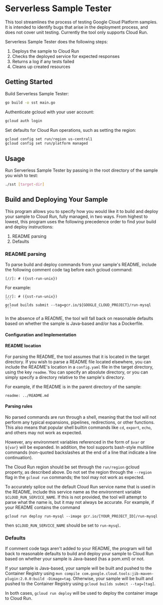 # Serverless Sample Tester

This tool streamlines the process of testing Google Cloud Platform samples. It is intended to 
identify bugs that arise in the deployment process, and does not cover unit testing. Currently
the tool only supports Cloud Run.

Serverless Sample Tester does the following steps:

1. Deploys the sample to Cloud Run
1. Checks the deployed service for expected responses
1. Returns a log if any tests failed
1. Cleans up created resources

## Getting Started
Build Serverless Sample Tester:
```bash
go build -o sst main.go
```

Authenticate gcloud with your user account:
```bash
gcloud auth login
```

Set defaults for Cloud Run operations, such as setting the region:
```bash
gcloud config set run/region us-central1
gcloud config set run/platform managed
```

## Usage
Run Serverless Sample Tester by passing in the root directory of the sample you wish to test:
```bash
./sst [target-dir]
```

## Build and Deploying Your Sample
This program allows you to specify how you would like it to build and deploy your sample to Cloud Run, fully managed,
in two ways. From highest to lowest, this program uses the following precedence order to find your build and deploy
instructions:

1. README parsing
1. Defaults

### README parsing
To parse build and deploy commands from your sample's README, include the following comment code tag before each gcloud command:

```text
[//]: # ({sst-run-unix})
```

For example:
````text
[//]: # ({sst-run-unix})
```
gcloud builds submit --tag=gcr.io/${GOOGLE_CLOUD_PROJECT}/run-mysql
```
````
In the absence of a README, the tool will fall back on reasonable defaults based on whether the sample is Java-based and/or has a Dockerfile.

#### Configuration and Implementation

#### README location
For parsing the README, the tool assumes that it is located in the target directory. If you wish to parse a README file located elsewhere, you can include the README's location
in a `config.yaml` file in the target directory, using the key `readme`. You can specify an absolute directory, or you can simply
specify a directory relative to the sample's directory.

For example, if the README is in the parent directory of the sample:
```text
readme: ../README.md
```

#### Parsing rules
No parsed commands are run through a shell, meaning that the tool will not perform any typical expansions, pipelines, redirections, or other functions. This also means that popular shell builtin commands like `cd`, `export`, `echo`, and
others may not work as expected.

However, any environment variables referenced in the form of `$var` or `${var}` will be expanded. In addition, the tool supports
bash-style multiline commands (non-quoted backslashes at the end of a line that indicate a line continuation).

The Cloud Run region should be set through the `run/region` gcloud property, as described above. Do not set the region through the `--region`
flag in the `gcloud run` commands; the tool may not work as expected.

To accurately splice out the default Cloud Run service name that is used in the README, include this service name
as the environment variable `$CLOUD_RUN_SERVICE_NAME`. If this is not provided, the tool will attempt to parse
what the name is, but it may not always be accurate. For example, if your README contains the command 
```
gcloud run deploy run-mysql --image gcr.io/[YOUR_PROJECT_ID]/run-mysql
```
then `$CLOUD_RUN_SERVICE_NAME` should be set to `run-mysql`.


### Defaults
If comment code tags aren't added to your README, the program will fall back to reasonable defaults to build and deploy
your sample to Cloud Run based on whether your sample is Java-based (has a pom.xml) or not.

If your sample is Java-based, your sample will be built and pushed to the Container Registry using `mvn compile com.google.cloud.tools:jib-maven-plugin:2.0.0:build -Dimage=tag`.
Otherwise, your sample will be built and pushed to the Container Registry using `gcloud builds submit --tag=[tag]`. 

In both cases, `gcloud run deploy` will be used to deploy the container image to Cloud Run.
